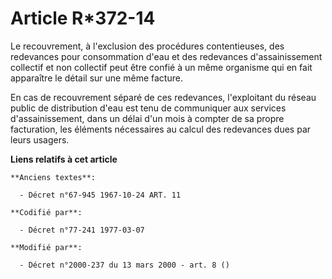 # Article R*372-14

Le recouvrement, à l'exclusion des procédures contentieuses, des redevances pour consommation d'eau et des redevances
d'assainissement collectif et non collectif peut être confié à un même organisme qui en fait apparaître le détail sur une
même facture.

En cas de recouvrement séparé de ces redevances, l'exploitant du réseau public de distribution d'eau est tenu de communiquer
aux services d'assainissement, dans un délai d'un mois à compter de sa propre facturation, les éléments nécessaires au calcul
des redevances dues par leurs usagers.

**Liens relatifs à cet article**

	**Anciens textes**:

	  - Décret n°67-945 1967-10-24 ART. 11

	**Codifié par**:

	  - Décret n°77-241 1977-03-07

	**Modifié par**:

	  - Décret n°2000-237 du 13 mars 2000 - art. 8 ()

